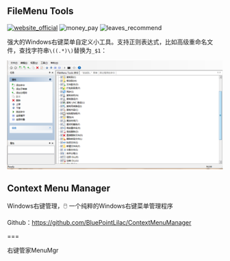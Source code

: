 ## FileMenu Tools
[![website_official](https://gitbook07.oss-cn-hangzhou.aliyuncs.com/website_official.svg)](https://lopesoft.com/index.php/en/products) ![money_pay](https://gitbook07.oss-cn-hangzhou.aliyuncs.com/money_pay.svg) ![leaves_recommend](https://gitbook07.oss-cn-hangzhou.aliyuncs.com/leaves_rec.svg)

强大的Windows右键菜单自定义小工具。支持正则表达式，比如高级重命名文件，查找字符串`\((.*)\)`替换为`_$1`：

![FileMenu Tools](../../.gitbook/assets/z-pro-file-menu-filemenutools.png)

## Context Menu Manager

Windows右键管理，🖱️ 一个纯粹的Windows右键菜单管理程序

Github：https://github.com/BluePointLilac/ContextMenuManager

===

右键管家MenuMgr